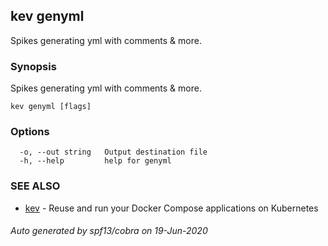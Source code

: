 ## kev genyml

Spikes generating yml with comments & more.

### Synopsis

Spikes generating yml with comments & more.

```
kev genyml [flags]
```

### Options

```
  -o, --out string   Output destination file
  -h, --help         help for genyml
```

### SEE ALSO

* [kev](kev.md)	 - Reuse and run your Docker Compose applications on Kubernetes

###### Auto generated by spf13/cobra on 19-Jun-2020
